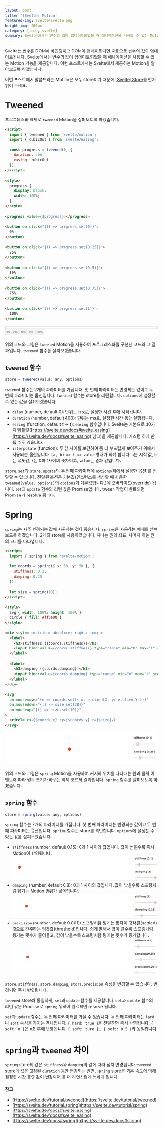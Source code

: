 ```yaml
---
layout: post
title: '[Svelte] Motion'
featured-img: svelte/svelte.png
height-img: 200px
category: [tech, svelte]
summary: Svelte에서는 변수의 값이 업데이트되었을 때 애니메이션을 사용할 수 있는 Motion 기능을 제공합니다.
---
```


Svelte는 변수를 DOM에 바인딩하고 DOM이 업데이트되면 자동으로 변수의 값이 업데이트됩니다. Svelte에서는 변수의 값이 업데이트되었을 때 애니메이션을 사용할 수 있는 Motion 기능을 제공합니다. 이번 포스트에서는 Svelte에서 제공하는 Motion을 알아보도록 하겠습니다.

이번 포스트에서 말씀드리는 Motion은 모두 store이기 때문에 [[Svelte] Store](/tech/svelte/store)를 먼저 읽어 주세요.

# Tweened
프로그레스바 예제로 `tweened` Motion을 살펴보도록 하겠습니다.

```html
<script>
  import { tweened } from 'svelte/motion';
  import { cubicOut } from 'svelte/easing';

  const progress = tweened(0, {
    duration: 400,
    easing: cubicOut
  });
</script>

<style>
  progress {
    display: block;
    width: 100%;
  }
</style>

<progress value={$progress}></progress>

<button on:click="{() => progress.set(0)}">
  0%
</button>

<button on:click="{() => progress.set(0.25)}">
  25%
</button>

<button on:click="{() => progress.set(0.5)}">
  50%
</button>

<button on:click="{() => progress.set(0.75)}">
  75%
</button>

<button on:click="{() => progress.set(1)}">
  100%
</button>
```

![프로그레스바](/assets/img/posts/svelte/progressbar.gif)

위의 코드와 그림은 `tweened` Motion을 사용하여 프로그레스바를 구현한 코드와 그 결과입니다. `tweened` 함수를 살펴보겠습니다.

## `tweened` 함수
```js
store = tweened(value: any, options)
```

`tweened` 함수는 2개의 파라미터를 가집니다. 첫 번째 파라미터는 변경되는 값이고 두 번째 파라미터는 옵션입니다. `tweened` 함수는 store를 리턴합니다. `options`에 설정할 수 있는 값을 살펴보겠습니다.

- `delay` (number, default 0): 단위는 ms로, 설정한 시간 후에 시작됩니다.
- `duration` (number, default 400): 단위는 ms로, 설정한 시간 동안 실행됩니다.
- `easing` (function, default t => t): `easing` 함수입니다. Svelte는 기본으로 30가지 템플릿([https://svelte.dev/docs#svelte_easing](https://svelte.dev/docs#svelte_easing) 참고)을 제공합니다. 커스텀 하게 만들 수도 있습니다.
- `interpolate` (function): 두 값 사이를 보간하여 좀 더 부드럽게 보여주기 위해서 사용되는 옵션입니다. `(a, b) => t => value` 형태가 와야 합니다. `a`는 시작 값, `b`는 목푯값, `t`는 0과 1사이의 숫자이고, `value`는 결과 값입니다.

`store.set`과 `store.update`의 두 번째 파라미터에 `options`(위에서 설명한 옵션)를 전달할 수 있습니다. 전달된 옵션은 기본값(인스턴스를 생성할 때 사용한 `tweened(value, options)`의 `options`가 기본값입니다.)에 오버라이드(override) 됩니다. `set`과 `update` 함수의 리턴 값은 Promise입니다. tween 작업이 완료되면 Promise가 resolve 됩니다.

# Spring
`spring`는 자주 변경되는 값에 사용하는 것이 좋습니다. `spring`을 사용하는 예제를 살펴보도록 하겠습니다. 2개의 store를 사용하였습니다. 하나는 원의 좌표, 나머지 하는 원의 크기를 나타냅니다.

```html
<script>
  import { spring } from 'svelte/motion';

  let coords = spring({ x: 50, y: 50 }, {
    stiffness: 0.1,
    damping: 0.25
  });

  let size = spring(10);
</script>

<style>
  svg { width: 100%; height: 100% }
  circle { fill: #ff3e00 }
</style>

<div style="position: absolute; right: 1em;">
  <label>
    <h3>stiffness ({coords.stiffness})</h3>
    <input bind:value={coords.stiffness} type="range" min="0" max="1" step="0.01">
  </label>

  <label>
    <h3>damping ({coords.damping})</h3>
    <input bind:value={coords.damping} type="range" min="0" max="1" step="0.01">
  </label>
</div>

<svg
  on:mousemove="{e => coords.set({ x: e.clientX, y: e.clientY })}"
  on:mousedown="{() => size.set(30)}"
  on:mouseup="{() => size.set(10)}"
>
  <circle cx={$coords.x} cy={$coords.y} r={$size}/>
</svg>
```

![커서 이동](/assets/img/posts/svelte/cursor.gif)

위의 코드와 그림은 `spring` Motion을 사용하여 커서의 위치를 나타내는 원과 클릭 이벤트에 따라 원의 크기가 바뀌는 예제 코드와 결과입니다. `spring` 함수를 살펴보도록 하겠습니다.

## `spring` 함수
```js
store = spring(value: any, options)
```

`spring` 함수는 2개의 파라미터를 가집니다. 첫 번째 파라미터는 변경되는 값이고 두 번째 파라미터는 옵션입니다. `spring` 함수는 store를 리턴합니다. `options`에 설정할 수 있는 값을 살펴보겠습니다.

- `stiffness` (number, default 0.15): 0과 1 사이의 값입니다. 값이 높을수록 즉시 Motion이 반영됩니다.
![커서 이동](/assets/img/posts/svelte/cursor_stiffness.gif)
- `damping` (number, default 0.8): 0과 1 사이의 값입니다. 값이 낮을수록 스프링처럼 튕기는 Motion 범위가 넓어집니다.
![커서 이동](/assets/img/posts/svelte/cursor_damping.gif)
- `precision` (number, default 0.001): 스프링처럼 튕기는 동작이 정착된(settled) 것으로 간주하는 임곗값(threshold)입니다. 쉽게 말해서 값이 클수록 스프링처럼 튕기는 횟수가 줄어들고, 값이 낮을수록 스프링처럼 튕기는 횟수가 증가합니다.
![커서 이동](/assets/img/posts/svelte/cursor_precision.gif)

`store.stiffness`, `store.damping`, `store.precision` 속성을 변경할 수 있습니다. 변경되면 즉시 반영됩니다.

`tweened` store와 동일하게, `set`과 `update` 함수를 제공합니다. `set`과 `update` 함수의 리턴 값은 Promise로 `spring` 동작이 완료되면 resolve 됩니다.

`set`과 `update` 함수는 두 번째 파라미터를 가질 수 있습니다. 두 번째 파라미터는 `hard`나 `soft` 속성을 가지는 객체입니다. `{ hard: true }`을 전달하면 즉시 반영됩니다. `{ soft: n }`은 `n`초 후에 반영됩니다. `{ soft: ture }`는 `{ soft: 0.5 }`와 동일합니다.

# `spring`과 `tweened` 차이
`spring` store의 값은 `stiffness`와 `damping`의 값에 따라 점차 변경됩니다.`tweened` store의 값은 고정된 `duration` 동안 변경되는 반면, `spring` store은 기본 속도에 의해 결정된 시간 동안 값이 변경되어 좀 더 자연스럽게 보이게 됩니다.

#### 참고
- [https://svelte.dev/tutorial/tweened](https://svelte.dev/tutorial/tweened)
- [https://svelte.dev/tutorial/spring](https://svelte.dev/tutorial/spring)
- [https://svelte.dev/docs#svelte_easing](https://svelte.dev/docs#svelte_easing)
- [https://svelte.dev/docs#spring](https://svelte.dev/docs#spring)
